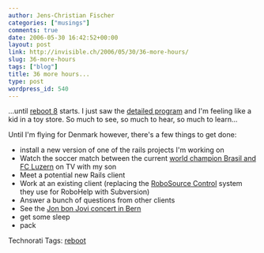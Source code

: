 ```yaml
---
author: Jens-Christian Fischer
categories: ["musings"]
comments: true
date: 2006-05-30 16:42:52+00:00
layout: post
link: http://invisible.ch/2006/05/30/36-more-hours/
slug: 36-more-hours
tags: ["blog"]
title: 36 more hours...
type: post
wordpress_id: 540
---
```


...until [reboot 8][1] starts. I just saw the [detailed program][2] and I'm feeling like a kid in a toy store. So much to see, so much to hear, so much to learn...

Until I'm flying for Denmark however, there's a few things to get done:

* install a new version of one of the rails projects I'm working on
* Watch the soccer match between the current [world champion Brasil and FC Luzern][3] on TV with my son
* Meet a potential new Rails client
* Work at an existing client (replacing the [RoboSource Control][4] system they use for RoboHelp with Subversion)
* Answer a bunch of questions from other clients
* See the [Jon bon Jovi concert in Bern][5]
* get some sleep
* pack


[1]: http://reboot.dk
[2]: http://reboot.dk/wiki/Program
[3]: http://www.brazilfootballcamp.ch/brazil_vs_fcl.html
[4]: http://www.adobe.com/cfusion/webforums/forum/categories.cfm?forumid=65&catid=456&entercat=y
[5]: http://www.berninfo.com/de/news.cfm?category=MediaBET&subcat=NewsBET&id=47998





Technorati Tags: [reboot](http://www.technorati.com/tag/reboot)
